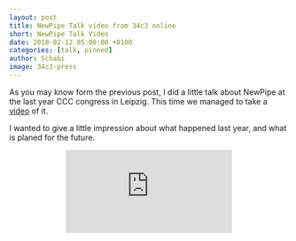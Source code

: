```yaml
---
layout: post
title: NewPipe Talk video from 34c3 online
short: NewPipe Talk Video
date: 2018-02-12 05:00:00 +0100
categories: [talk, pinned]
author: Schabi
image: 34c3-press
---
```


As you may know form the previous post, I did a little talk about NewPipe at the last year CCC congress in Leipzig.
This time we managed to take a <a href="https://media.assassinate-you.net/video/newpipe-on-34c3">video</a> of it.

I wanted to give a little impression about what happened last year, and what is planed for the future.

<div align="center" class="embed-responsive embed-responsive-16by9">
    <iframe src="https://media.assassinate-you.net/videoEmbeded/newpipe-on-34c3" frameborder="0" allowfullscreen="allowfullscreen" class="YouPHPTubeIframe embed-responsive-item"></iframe>
</div>
<br />
